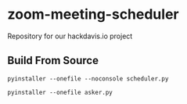 # zoom-meeting-scheduler
Repository for our hackdavis.io project


## Build From Source

```
pyinstaller --onefile --noconsole scheduler.py
```

```
pyinstaller --onefile asker.py
```